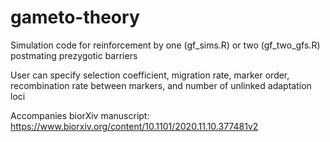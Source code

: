 # gameto-theory

Simulation code for reinforcement by one (gf_sims.R) or two (gf_two_gfs.R) postmating prezygotic barriers

User can specify selection coefficient, migration rate, marker order, recombination rate between markers, and number of unlinked adaptation loci

Accompanies biorXiv manuscript: https://www.biorxiv.org/content/10.1101/2020.11.10.377481v2
